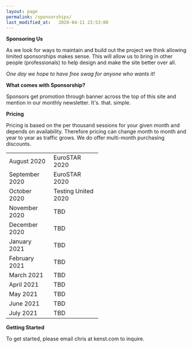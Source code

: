 ```yaml
---
layout: page
permalink: /sponsorships/
last_modified_at:   2020-04-11 23:53:00
---
```


**Sponsoring Us**

As we look for ways to maintain and build out the project we think allowing limited sponsorships makes sense. This will allow us to bring in other people (professionals) to help design and make the site better over all.

_One day we hope to have free swag for anyone who wants it!_

**What comes with Sponsorship?**

Sponsors get promotion through banner across the top of this site and mention in our monthly newsletter. It's. that. simple.

**Pricing**

Pricing is based on the per thousand sessions for your given month and depends on availability. Therefore pricing can change month to month and year to year as traffic grows. We do offer multi-month purchasing discounts.

<table style="width:50%" align="center">
  <tr>
    <td>August 2020</td>
    <td>EuroSTAR 2020</td>
  </tr>
  <tr>
    <td>September 2020</td>
    <td>EuroSTAR 2020</td>
  </tr>
  <tr>
    <td>October 2020</td>
    <td>Testing United 2020</td>
  </tr>
  <tr>
    <td>November 2020</td>
    <td>TBD</td>
  </tr>
  <tr>
    <td>December 2020</td>
    <td>TBD</td>
  </tr>
  <tr>
    <td>January 2021</td>
    <td>TBD</td>
  </tr>
  <tr>
    <td>February 2021</td>
    <td>TBD</td>
  </tr>
  <tr>
    <td>March 2021</td>
    <td>TBD</td>
  </tr>
  <tr>
    <td>April 2021</td>
    <td>TBD</td>
  </tr>
  <tr>
    <td>May 2021</td>
    <td>TBD</td>
  </tr>
  <tr>
    <td>June 2021</td>
    <td>TBD</td>
  </tr>
  <tr>
    <td>July 2021</td>
    <td>TBD</td>
  </tr>
</table>


**Getting Started**

To get started, please email chris at kenst.com to inquire.
